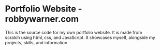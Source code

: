# Portfolio Website - robbywarner.com
 This is the source code for my own portfolio website. It is made from scratch using html, css, and JavaScript. It showcases myself, alongside my projects, skills, and information.
